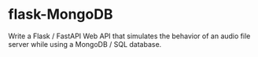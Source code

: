 # flask-MongoDB
Write a Flask / FastAPI Web API that simulates the behavior of an audio file server while using a MongoDB / SQL database.
